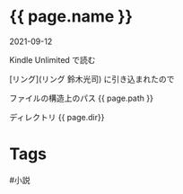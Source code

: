 

{{ page.name }}
================================================================================

2021-09-12

Kindle Unlimited で読む

[リング](リング 鈴木光司) に引き込まれたので


ファイルの構造上のパス {{ page.path }}

ディレクトリ {{ page.dir}}



Tags
================================================================================


#小説 
